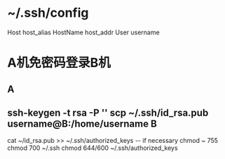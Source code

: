 ~/.ssh/config
=======
Host host_alias
    HostName host_addr
    User username

A机免密码登录B机
=======
A
-------
ssh-keygen -t rsa -P ''
scp ~/.ssh/id_rsa.pub username@B:/home/username
B
-------
cat ~/id_rsa.pub >> ~/.ssh/authorized_keys
-- if necessary
chmod ~ 755
chmod 700 ~/.ssh
chmod 644/600 ~/.ssh/authorized_keys
